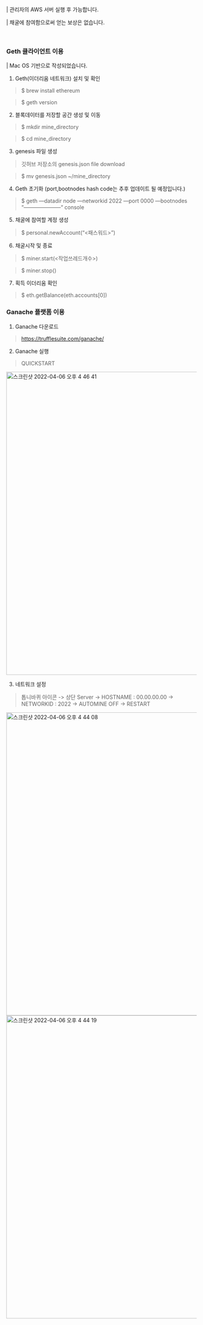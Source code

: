 | 관리자의 AWS 서버 실행 후 가능합니다.

| 채굴에 참여함으로써 얻는 보상은 없습니다.

</br>

### Geth 클라이언트 이용

| Mac OS 기반으로 작성되었습니다.

1. Geth(이더리움 네트워크) 설치 및 확인
> $ brew install ethereum

> $ geth version

2. 블록데이터를 저장할 공간 생성 및 이동
> $ mkdir mine_directory

> $ cd mine_directory

3. genesis 파일 생성
> 깃허브 저장소의 genesis.json file download

> $ mv genesis.json ~/mine_directory

4. Geth 초기화 (port,bootnodes hash code는 추후 업데이트 될 예정입니다.)
> $ geth —datadir node —networkid 2022 —port 0000 —bootnodes “———————“ console

5. 채굴에 참여할 계정 생성
> $ personal.newAccount(“<패스워드>”)

6. 채굴시작 및 종료
> $ miner.start(<작업쓰레드개수>)

> $ miner.stop()

7. 획득 이더리움 확인
> $ eth.getBalance(eth.accounts[0])


### Ganache 플랫폼 이용

1. Ganache 다운로드

> https://trufflesuite.com/ganache/

2. Ganache 실행 

> QUICKSTART
<img width="800" alt="스크린샷 2022-04-06 오후 4 46 41" src="https://user-images.githubusercontent.com/24891555/161922974-b8d04a9c-dcad-4bb1-93b5-8416eedb158f.png">

3. 네트워크 설정

> 톱니바퀴 아이콘 -> 상단 Server -> HOSTNAME : 00.00.00.00 -> NETWORKID : 2022 -> AUTOMINE OFF -> RESTART

<img width="800" alt="스크린샷 2022-04-06 오후 4 44 08" src="https://user-images.githubusercontent.com/24891555/161923602-bbb4121f-287b-4f17-aa30-b7ac418eb175.png">
<img width="800" alt="스크린샷 2022-04-06 오후 4 44 19" src="https://user-images.githubusercontent.com/24891555/161923924-927bc25d-e80e-433e-9531-3bbddd0fe88b.png">

